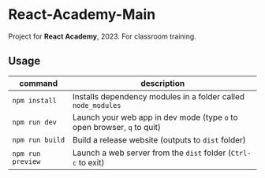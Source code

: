 # React-Academy-Main

Project for **React Academy**, 2023. For classroom training.

## Usage

| command           | description                                                             |
| ----------------- | ----------------------------------------------------------------------- |
| `npm install`     | Installs dependency modules in a folder called `node_modules`           |
| `npm run dev`     | Launch your web app in dev mode (type `o` to open browser, `q` to quit) |
| `npm run build`   | Build a release website (outputs to `dist` folder)                      |
| `npm run preview` | Launch a web server from the `dist` folder (`Ctrl-c` to exit)           |
